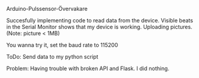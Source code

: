 Arduino-Pulssensor-Övervakare

Succesfully implementing code to read data from the device. Visible beats in the Serial Monitor shows that my device is working.
Uploading pictures. (Note: picture < 1MB)

You wanna try it, set the baud rate to 115200

ToDo:
    Send data to my python script 


Problem:
    Having trouble with broken API and Flask. I did nothing.